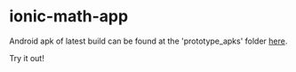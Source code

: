 # ionic-math-app

Android apk of latest build can be found at the 'prototype_apks' folder [here](https://github.com/gregchang/ionic-math-app/tree/master/prototype_apks).


Try it out!